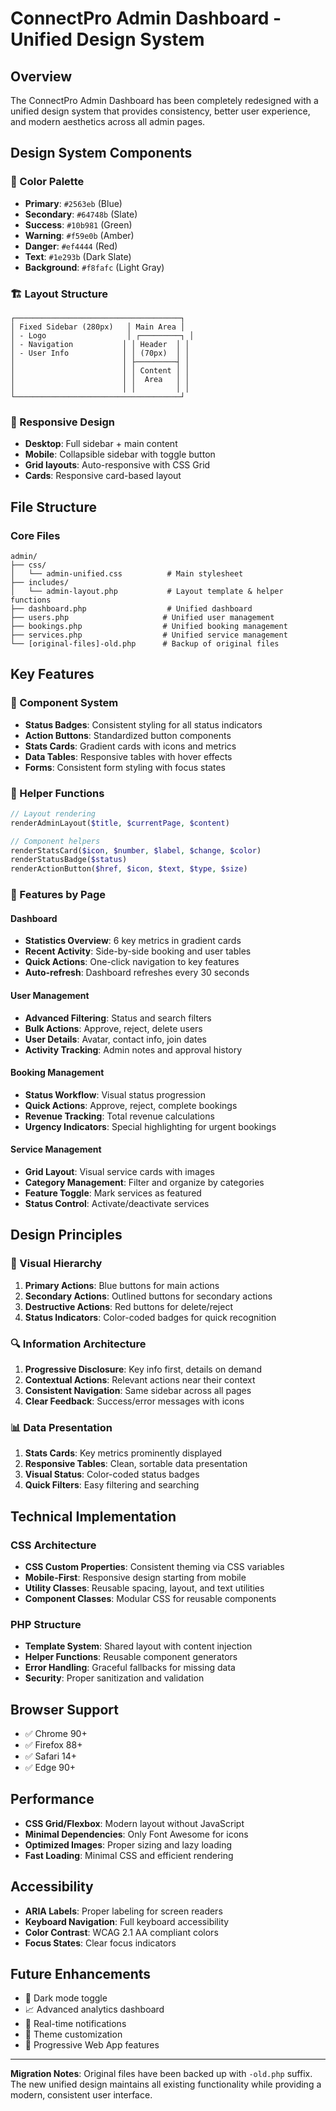 # ConnectPro Admin Dashboard - Unified Design System

## Overview
The ConnectPro Admin Dashboard has been completely redesigned with a unified design system that provides consistency, better user experience, and modern aesthetics across all admin pages.

## Design System Components

### 🎨 Color Palette
- **Primary**: `#2563eb` (Blue)
- **Secondary**: `#64748b` (Slate)
- **Success**: `#10b981` (Green)
- **Warning**: `#f59e0b` (Amber)
- **Danger**: `#ef4444` (Red)
- **Text**: `#1e293b` (Dark Slate)
- **Background**: `#f8fafc` (Light Gray)

### 🏗️ Layout Structure
```
┌─────────────────────────────────────┐
│ Fixed Sidebar (280px)   │ Main Area │
│ - Logo                  │ ┌─────────┐ │
│ - Navigation           │ │ Header  │ │
│ - User Info            │ │ (70px)  │ │
│                        │ ├─────────┤ │
│                        │ │ Content │ │
│                        │ │  Area   │ │
│                        │ │         │ │
└─────────────────────────────────────┘
```

### 📱 Responsive Design
- **Desktop**: Full sidebar + main content
- **Mobile**: Collapsible sidebar with toggle button
- **Grid layouts**: Auto-responsive with CSS Grid
- **Cards**: Responsive card-based layout

## File Structure

### Core Files
```
admin/
├── css/
│   └── admin-unified.css          # Main stylesheet
├── includes/
│   └── admin-layout.php           # Layout template & helper functions
├── dashboard.php                  # Unified dashboard
├── users.php                     # Unified user management
├── bookings.php                  # Unified booking management
├── services.php                  # Unified service management
└── [original-files]-old.php      # Backup of original files
```

## Key Features

### 🧩 Component System
- **Status Badges**: Consistent styling for all status indicators
- **Action Buttons**: Standardized button components
- **Stats Cards**: Gradient cards with icons and metrics
- **Data Tables**: Responsive tables with hover effects
- **Forms**: Consistent form styling with focus states

### 🔧 Helper Functions
```php
// Layout rendering
renderAdminLayout($title, $currentPage, $content)

// Component helpers
renderStatsCard($icon, $number, $label, $change, $color)
renderStatusBadge($status)
renderActionButton($href, $icon, $text, $type, $size)
```

### 🎯 Features by Page

#### Dashboard
- **Statistics Overview**: 6 key metrics in gradient cards
- **Recent Activity**: Side-by-side booking and user tables
- **Quick Actions**: One-click navigation to key features
- **Auto-refresh**: Dashboard refreshes every 30 seconds

#### User Management
- **Advanced Filtering**: Status and search filters
- **Bulk Actions**: Approve, reject, delete users
- **User Details**: Avatar, contact info, join dates
- **Activity Tracking**: Admin notes and approval history

#### Booking Management
- **Status Workflow**: Visual status progression
- **Quick Actions**: Approve, reject, complete bookings
- **Revenue Tracking**: Total revenue calculations
- **Urgency Indicators**: Special highlighting for urgent bookings

#### Service Management
- **Grid Layout**: Visual service cards with images
- **Category Management**: Filter and organize by categories
- **Feature Toggle**: Mark services as featured
- **Status Control**: Activate/deactivate services

## Design Principles

### 🎨 Visual Hierarchy
1. **Primary Actions**: Blue buttons for main actions
2. **Secondary Actions**: Outlined buttons for secondary actions
3. **Destructive Actions**: Red buttons for delete/reject
4. **Status Indicators**: Color-coded badges for quick recognition

### 🔍 Information Architecture
1. **Progressive Disclosure**: Key info first, details on demand
2. **Contextual Actions**: Relevant actions near their context
3. **Consistent Navigation**: Same sidebar across all pages
4. **Clear Feedback**: Success/error messages with icons

### 📊 Data Presentation
1. **Stats Cards**: Key metrics prominently displayed
2. **Responsive Tables**: Clean, sortable data presentation
3. **Visual Status**: Color-coded status badges
4. **Quick Filters**: Easy filtering and searching

## Technical Implementation

### CSS Architecture
- **CSS Custom Properties**: Consistent theming via CSS variables
- **Mobile-First**: Responsive design starting from mobile
- **Utility Classes**: Reusable spacing, layout, and text utilities
- **Component Classes**: Modular CSS for reusable components

### PHP Structure
- **Template System**: Shared layout with content injection
- **Helper Functions**: Reusable component generators
- **Error Handling**: Graceful fallbacks for missing data
- **Security**: Proper sanitization and validation

## Browser Support
- ✅ Chrome 90+
- ✅ Firefox 88+
- ✅ Safari 14+
- ✅ Edge 90+

## Performance
- **CSS Grid/Flexbox**: Modern layout without JavaScript
- **Minimal Dependencies**: Only Font Awesome for icons
- **Optimized Images**: Proper sizing and lazy loading
- **Fast Loading**: Minimal CSS and efficient rendering

## Accessibility
- **ARIA Labels**: Proper labeling for screen readers
- **Keyboard Navigation**: Full keyboard accessibility
- **Color Contrast**: WCAG 2.1 AA compliant colors
- **Focus States**: Clear focus indicators

## Future Enhancements
- 🔮 Dark mode toggle
- 📈 Advanced analytics dashboard
- 🔔 Real-time notifications
- 🎨 Theme customization
- 📱 Progressive Web App features

---

**Migration Notes**: Original files have been backed up with `-old.php` suffix. The new unified design maintains all existing functionality while providing a modern, consistent user interface.
